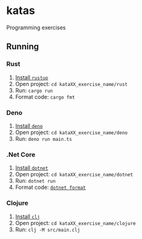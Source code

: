 # katas

Programming exercises

## Running

### Rust

1. [Install `rustup`](https://rustup.rs/)
2. Open project: `cd kataXX_exercise_name/rust`
3. Run: `cargo run`
4. Format code: `cargo fmt`

### Deno

1. [Install `deno`](https://deno.land/)
2. Open project: `cd kataXX_exercise_name/deno`
3. Run: `deno run main.ts`

### .Net Core

1. [Install `dotnet`](https://docs.microsoft.com/en-us/dotnet/core/install)
2. Open project: `cd kataXX_exercise_name/dotnet`
3. Run: `dotnet run`
4. Format code: [`dotnet format`](https://github.com/dotnet/format#how-to-install)

### Clojure

1. [Install `clj`](https://clojure.org/guides/getting_started)
2. Open project: `cd kataXX_exercise_name/clojure`
3. Run: `clj -M src/main.clj`
